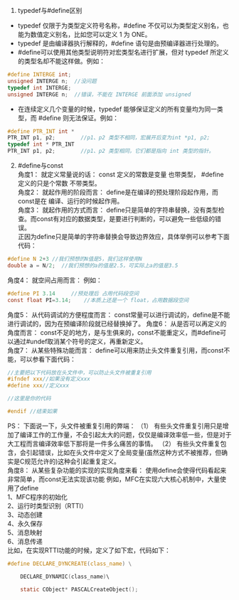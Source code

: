 1. typedef与#define区别
- typedef 仅限于为类型定义符号名称，#define 不仅可以为类型定义别名，也能为数值定义别名，比如您可以定义 1 为 ONE。
- typedef 是由编译器执行解释的，#define 语句是由预编译器进行处理的。
- #define可以使用其他类型说明符对宏类型名进行扩展，但对 typedef 所定义的类型名却不能这样做。例如：
```c
#define INTERGE int;
unsigned INTERGE n;  //没问题
typedef int INTERGE;
unsigned INTERGE n;  //错误，不能在 INTERGE 前面添加 unsigned
```
- 在连续定义几个变量的时候，typedef 能够保证定义的所有变量均为同一类型，而 #define 则无法保证。例如：
```c
#define PTR_INT int *
PTR_INT p1, p2;        //p1、p2 类型不相同，宏展开后变为int *p1, p2;
typedef int * PTR_INT
PTR_INT p1, p2;        //p1、p2 类型相同，它们都是指向 int 类型的指针。
```
2. #define与const  
角度1：
就定义常量说的话：
const 定义的常数是变量 也带类型， #define 定义的只是个常数 不带类型。  
角度2：
就起作用的阶段而言：
define是在编译的预处理阶段起作用，而const是在 编译、运行的时候起作用。  
角度3：
就起作用的方式而言：
define只是简单的字符串替换，没有类型检查。而const有对应的数据类型，是要进行判断的，可以避免一些低级的错误。  
正因为define只是简单的字符串替换会导致边界效应，具体举例可以参考下面代码：
```c
#define N 2+3 //我们预想的N值是5，我们这样使用N
double a = N/2;  //我们预想的a的值是2.5，可实际上a的值是3.5
```  
角度4：
就空间占用而言：
例如：
```c
#define PI 3.14     //预处理后 占用代码段空间
const float PI=3.14;    //本质上还是一个 float，占用数据段空间
```  
角度5：
从代码调试的方便程度而言：
const常量可以进行调试的，define是不能进行调试的，因为在预编译阶段就已经替换掉了。
角度6：
从是否可以再定义的角度而言：
const不足的地方，是与生俱来的，const不能重定义，而#define可以通过#undef取消某个符号的定义，再重新定义。  
角度7：
从某些特殊功能而言：
define可以用来防止头文件重复引用，而const不能，可以参看下面代码：
```c
//主要把以下代码放在头文件中，可以防止头文件被重复引用
#ifndef xxx//如果没有定义xxx
#define xxx//定义xxx

//这里是你的代码

#endif //结束如果
```  
PS： 下面说一下，头文件被重复引用的弊端：
（1） 有些头文件重复引用只是增加了编译工作的工作量，不会引起太大的问题，仅仅是编译效率低一些，但是对于大工程而言编译效率低下那将是一件多么痛苦的事情。
（2） 有些头文件重复包含，会引起错误，比如在头文件中定义了全局变量(虽然这种方式不被推荐，但确实是C规范允许的)这种会引起重复定义。  
角度8：
从某些复杂功能的实现的实现角度来看：
使用define会使得代码看起来非常简单，而const无法实现该功能
例如，MFC在实现六大核心机制中，大量使用了define  
1、MFC程序的初始化  
2、运行时类型识别（RTTI）  
3、动态创建  
4、永久保存  
5、消息映射  
6、消息传递  
比如，在实现RTTI功能的时候，定义了如下宏，代码如下：
```c
#define DECLARE_DYNCREATE(class_name) \

    DECLARE_DYNAMIC(class_name)\

    static CObject* PASCALCreateObject();
```
